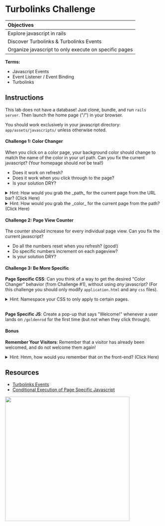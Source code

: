 # Turbolinks Challenge

| **Objectives** |
| :---- |
| Explore javascript in rails |
| Discover Turbolinks & Turbolinks Events |
| Organize javascript to only execute on specific pages |

**Terms:**
- Javascript Events
- Event Listener / Event Binding
- Turbolinks

## Instructions

This lab does not have a database! Just clone, bundle, and run `rails server`. Then launch the home page ("/") in your browser.

You should work exclusively in your javascript directory: `app/assets/javascripts/` unless otherwise noted.

#### Challenge 1: Color Changer

When you click on a color page, your background color should change to match the name of the color in your url path. Can you fix the current javascript? (Your homepage should _not_ be teal!)

- Does it work on refresh?
- Does it work when you click through to the page?
- Is your solution DRY?

<details><summary>Hint: How would you grab the _path_ for the current page from the URL bar? (Click Here)</summary>

```js
window.location.pathname
// or, just
location.pathname
```
</details>

<details><summary>Hint: How would you grab the _color_ for the current page from the path? (Click Here)</summary>

```js
location.pathname.split("/")[1]; // warning: returns "" if path is "/"!
```
</details>

#### Challenge 2: Page View Counter

The counter should increase for every individual page view.  Can you fix the current javascript?

- Do all the numbers reset when you refresh? (good!)
- Do specific numbers increment on each pageview?
- Is your solution DRY?

#### Challenge 3: Be More Specific
**Page Specific CSS**: Can you think of a way to get the desired "Color Changer" behavior (from Challenge #1), without using _any_ javascript? (For this challenge you should only modify `application.html` and any `css` files).

<details><summary>Hint: Namespace your CSS to only apply to certain pages.</summary>

Identify the current page using an html `class` attribute, an `erb` tag, and the name of the current controller:
```html
<!-- app/views/layouts/application.html.erb -->
<body class="<%= page_specific_identifier %>">
    <!-- ... -->
</body>
```
<br/>
Reference the page specific `class` (i.e. the controller name and method name) in your stylesheet:
```css
/* app/assets/stylesheets/name_of_controller.css */
body.controller_name.method_name p {
    /*  
     *  the styles inside here will only apply to p tags
     *    that are nested inside body tags
     *      that have the "page_specific_identifier" id
     */
}
```
</details>

<br>

**Page Specific JS**: Create a pop-up that says "Welcome!" whenever a user lands on `/goldenrod` for the first time (but _not_ when they click through).

#### Bonus
**Remember Your Visitors**: Remember that a visitor has already been welcomed, and do not welcome them again!

<details><summary>Hint: Hmm, how would you remember that on the front-end? (Click Here)</summary>

Use a [cookie](http://letmegooglethat.com/?q=set+cookie+javascript+-w3schools), or [localstorage](https://developer.mozilla.org/en-US/docs/Web/API/Storage/LocalStorage)!
</details>

## Resources
- [Turbolinks Events](https://github.com/turbolinks/turbolinks#full-list-of-events)
- [Conditional Execution of Page Specific Javascript](https://railsapps.github.io/rails-javascript-include-external.html#conditional)

<img width="400" src="https://media.giphy.com/media/l2Je2UKgDMm2HMqha/giphy.gif">
